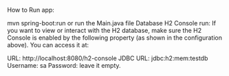 How to Run app:

mvn spring-boot:run or run the Main.java file
Database H2 Console run: 
If you want to view or interact with the H2 database, make sure the H2 Console is enabled by the following property (as shown in the configuration above). You can access it at:

URL: http://localhost:8080/h2-console
JDBC URL: jdbc:h2:mem:testdb
Username: sa
Password: leave it empty.

